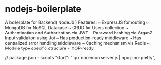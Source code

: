 # nodejs-boilerplate
A boilerplate for Backend( NodeJS )
Features: 
~ ExpressJS for routing
~ MongoDB for NoSQL Database
~ CRUD for Users collection
~ Authentication and Authorization via JWT
~ Password hashing via Argon2
~ Input validation using Joi
~ Has production-ready middleware
~ Has centralized error handling middleware
~ Caching mechanism via Redis
~ Module type specific structure
~ OOP-ready

// package.json - scripts
"start": "npx nodemon server.js | npx pino-pretty",
